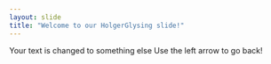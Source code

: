 ```yaml
---
layout: slide
title: "Welcome to our HolgerGlysing slide!"
---
```

Your text is changed to something else
Use the left arrow to go back!
